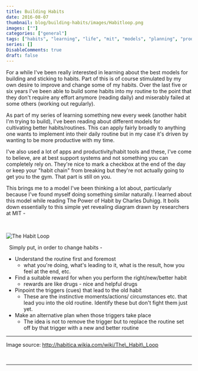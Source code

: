 ```yaml
---
title: Building Habits
date: 2016-08-07
thumbnail: blog/building-habits/images/Habitloop.png
images: [""]
categories: ["general"]
tags: ["habits", "learning", "life", "mit", "models", "planning", "productivity", "reward", "routine", "time", "triggers"]
series: []
DisableComments: true
draft: false
---
```


For a while I've been really interested in learning about the best models for building and sticking to habits. Part of this is of course stimulated by my own desire to improve and change some of my habits. Over the last five or six years I've been able to build some habits into my routine to the point that they don't require any effort anymore (reading daily) and miserably failed at some others (working out regularly).

As part of my series of learning something new every week (another habit I'm trying to build), I've been reading about different models for cultivating better habits/routines. This can apply fairly broadly to anything one wants to implement into their daily routine but in my case it's driven by wanting to be more productive with my time.

I've also used a lot of apps and productivity/habit tools and these, I've come to believe, are at best support systems and not something you can completely rely on. They're nice to mark a checkbox at the end of the day or keep your "habit chain" from breaking but they're not actually going to get you to the gym. That part is still on you.

This brings me to a model I've been thinking a lot about, particularly because I've found myself doing something similar naturally. I learned about this model while reading The Power of Habit by Charles Duhigg. It boils down essentially to this simple yet revealing diagram drawn by researchers at MIT -

 

![The Habit Loop](/blog/building-habits/images/Habitloop.png)

 
Simply put, in order to change habits -

- Understand the routine first and foremost
    - what you're doing, what's leading to it, what is the result, how you feel at the end, etc.
- Find a suitable reward for when you perform the right/new/better habit
    - rewards are like drugs - nice and helpful drugs
- Pinpoint the triggers (cues) that lead to the old habit
    - These are the instinctive moments/actions/ circumstances etc. that lead you into the old routine. Identify these but don't fight them just yet.
- Make an alternative plan when those triggers take place
    - The idea is not to remove the trigger but to replace the routine set off by that trigger with a new and better routine


* * *

Image source: http://habitica.wikia.com/wiki/The\_Habit\_Loop



<br>

---